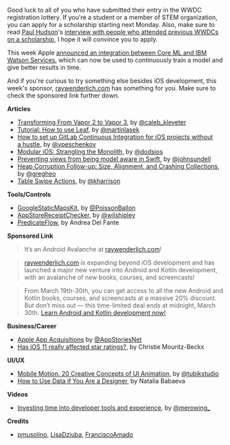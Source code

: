 Good luck to all of you who have submitted their entry in the WWDC registration lottery. If you're a student or a member of STEM organization, you can apply for a scholarship starting next Monday. Also, make sure to read [Paul Hudson](https://twitter.com/twostraws)'s [interview with people who attended previous WWDCs on a scholarship](https://www.hackingwithswift.com/articles/60/want-to-win-a-wwdc-scholarship-previous-attendees-give-their-advice), I hope it will convince you to apply.

This week Apple [announced an integration between Core ML and  IBM Watson Services](https://developer.apple.com/ibm/), which can now be used to continuously train a model and give better results in time.

And if you're curious to try something else besides iOS development, this week's sponsor, [raywenderlich.com](https://www.raywenderlich.com/) has something for you. Make sure to check the sponsored link further down.

**Articles**

* [Transforming From Vapor 2 to Vapor 3](https://www.skelpo.com/blog/vapor2-to-vapor3/), by [@caleb_kleveter](https://twitter.com/caleb_kleveter)
* [Tutorial: How to use Leaf](https://medium.com/@martinlasek/tutorial-how-to-use-leaf-70d796831ec5), by [@martinlasek](https://twitter.com/martinlasek)
* [How to set up GitLab Continuous Integration for iOS projects without a hustle](https://medium.com/flawless-app-stories/how-to-set-up-gitlab-continuous-integration-for-ios-projects-without-a-hustle-53c2b642c90f), by [@vpeschenkov](https://twitter.com/vpeschenkov)
* [Modular iOS: Strangling the Monolith](https://edit.theappbusiness.com/modular-ios-strangling-the-monolith-4a6843a28992), by [@dodsios](https://twitter.com/dodsios)
* [Preventing views from being model aware in Swift](https://www.swiftbysundell.com/posts/preventing-views-from-being-model-aware-in-swift), by [@johnsundell](https://twitter.com/johnsundell)
* [Heap Corruption Follow-up: Size, Alignment, and Crashing Collections](https://topologyeyewear.github.io/engineering-blog/2018/03/19/heap_corruption_followup/), by [@gregheo](https://twitter.com/gregheo)
* [Table Swipe Actions](https://useyourloaf.com/blog/table-swipe-actions/), by [@kharrison](https://twitter.com/kharrison)

**Tools/Controls**

* [GoogleStaticMapsKit](https://github.com/PoissonBallon/GoogleStaticMapsKit), by [@PoissonBallon](https://twitter.com/poissonballon)
* [AppStoreReceiptChecker](https://github.com/delicious-monster/AppStoreReceiptChecker), by [@wilshipley](https://twitter.com/wilshipley)
* [PredicateFlow](https://github.com/andreadelfante/PredicateFlow), by Andrea Del Fante

**Sponsored Link**

> It’s an Android Avalanche at [raywenderlich.com](https://www.raywenderlich.com/)!

> [raywenderlich.com](https://www.raywenderlich.com/) is expanding beyond iOS development and has launched a major new venture into Android and Kotlin development, with an avalanche of new books, courses, and screencasts!

> From March 19th-30th, you can get access to all the new Android and Kotlin books, courses, and screencasts at a massive 20% discount. But don’t miss out — this time-limited deal ends at midnight, March 30th. [Learn Android and Kotlin development now!](https://store.raywenderlich.com/products/android-avalanche-bundle)

**Business/Career**

* [Apple App Acquisitions](https://appstories.net/episodes/47/) by [@AppStoriesNet](https://twitter.com/AppStoriesNet)
* [Has iOS 11 really affected star ratings?](https://stories.appbot.co/has-ios-11-really-affected-star-ratings-d9122b8c0403), by Christie Mouritz-Beckx

**UI/UX**

* [Mobile Motion. 20 Creative Concepts of UI Animation](https://uxplanet.org/mobile-motion-20-creative-concepts-of-ui-animation-b7c0f550a754), by [@tubikstudio](https://twitter.com/tubikstudio)
* [How to Use Data if You Are a Designer](https://uxplanet.org/how-to-use-data-if-you-are-a-designer-bae49fefafe9), by Natalia Babaeva

**Videos**

* [Investing time into developer tools and experience](https://www.youtube.com/watch?v=yAQQ0cIxSF8), by [@merowing_](https://twitter.com/merowing_)

**Credits**

* [pmusolino](https://github.com/Codeido), [LisaDziuba](https://github.com/LisaDziuba), [FranciscoAmado](https://github.com/FranciscoAmado)

